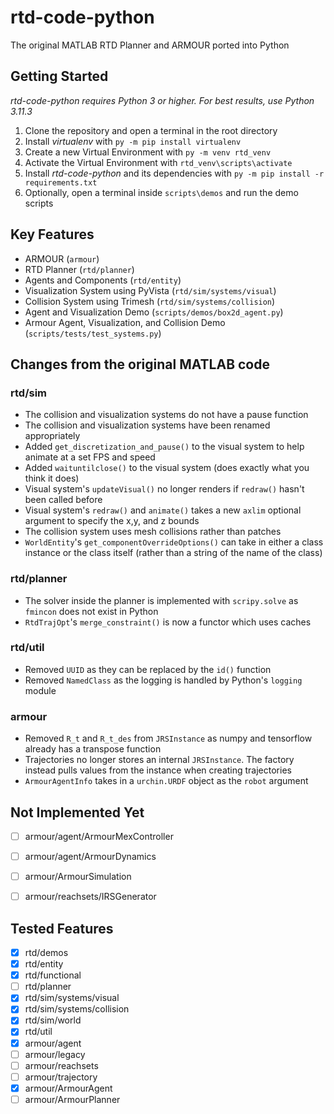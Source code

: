 # rtd-code-python
The original MATLAB RTD Planner and ARMOUR ported into Python



## Getting Started
*rtd-code-python requires Python 3 or higher. For best results, use Python 3.11.3*

1. Clone the repository and open a terminal in the root directory
2. Install *virtualenv* with `py -m pip install virtualenv`
3. Create a new Virtual Environment with `py -m venv rtd_venv`
4. Activate the Virtual Environment with `rtd_venv\scripts\activate`
5. Install *rtd-code-python* and its dependencies with `py -m pip install -r requirements.txt`
6. Optionally, open a terminal inside `scripts\demos` and run the demo scripts



## Key Features
- ARMOUR (`armour`)
- RTD Planner (`rtd/planner`)
- Agents and Components (`rtd/entity`)
- Visualization System using PyVista (`rtd/sim/systems/visual`)
- Collision System using Trimesh (`rtd/sim/systems/collision`)
- Agent and Visualization Demo (`scripts/demos/box2d_agent.py`)
- Armour Agent, Visualization, and Collision Demo (`scripts/tests/test_systems.py`)



## Changes from the original MATLAB code
### rtd/sim
- The collision and visualization systems do not have a pause function
- The collision and visualization systems have been renamed appropriately
- Added `get_discretization_and_pause()` to the visual system to help animate at a set FPS and speed
- Added `waituntilclose()` to the visual system (does exactly what you think it does)
- Visual system's `updateVisual()` no longer renders if `redraw()` hasn't been called before
- Visual system's `redraw()` and `animate()` takes a new `axlim` optional argument to specify the x,y, and z bounds
- The collision system uses mesh collisions rather than patches
- `WorldEntity`'s `get_componentOverrideOptions()` can take in either a class instance or the class itself (rather than a string of the name of the class)

### rtd/planner
- The solver inside the planner is implemented with `scripy.solve` as `fmincon` does not exist in Python
- `RtdTrajOpt`'s `merge_constraint()` is now a functor which uses caches
  
### rtd/util
- Removed `UUID` as they can be replaced by the `id()` function
- Removed `NamedClass` as the logging is handled by Python's `logging` module
  
### armour
- Removed `R_t` and `R_t_des` from `JRSInstance` as numpy and tensorflow already has a transpose function
- Trajectories no longer stores an internal `JRSInstance`. The factory instead pulls values from the instance when creating trajectories
- `ArmourAgentInfo` takes in a `urchin.URDF` object as the `robot` argument



## Not Implemented Yet
- [ ] armour/agent/ArmourMexController
- [ ] armour/agent/ArmourDynamics
- [ ] armour/ArmourSimulation
- [ ] armour/reachsets/IRSGenerator



## Tested Features
- [x] rtd/demos
- [x] rtd/entity
- [x] rtd/functional
- [ ] rtd/planner
- [x] rtd/sim/systems/visual
- [x] rtd/sim/systems/collision
- [x] rtd/sim/world
- [x] rtd/util
- [x] armour/agent
- [ ] armour/legacy
- [ ] armour/reachsets
- [ ] armour/trajectory
- [x] armour/ArmourAgent
- [ ] armour/ArmourPlanner